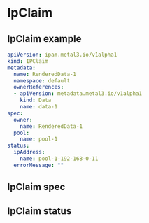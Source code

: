 # IpClaim

## IpClaim example

```yaml
apiVersion: ipam.metal3.io/v1alpha1
kind: IPClaim
metadata:
  name: RenderedData-1
  namespace: default
  ownerReferences:
  - apiVersion: metadata.metal3.io/v1alpha1
    kind: Data
    name: data-1
spec:
  owner:
    name: RenderedData-1
  pool:
    name: pool-1
status:
  ipAddress:
    name: pool-1-192-168-0-11
  errorMessage: ""
```

## IpClaim spec


## IpClaim status
